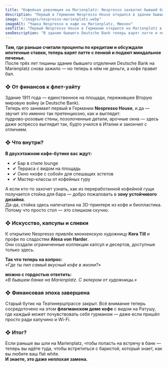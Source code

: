 ```yaml
---
title: "Кофейная революция на Marienplatz: Nespresso захватил бывший банк"
description: "Первый в Германии Nespresso House открылся в здании бывшего Deutsche Bank на Marienplatz. Кофе, арт-десерты и устойчивый дизайн в центре Мюнхена."
image: "/images/nespresso-marienplatz.webp"
imageAlt: "Чашка Nespresso в кафе на Marienplatz, Мюнхен"
seoTitle: "Первый Nespresso House в Германии открылся на Marienplatz в Мюнхене"
seoDescription: "В здании бывшего Deutsche Bank теперь варят латте и подают миндальное печенье. Новый Nespresso House в центре Мюнхена — искусство, капсулы и устойчивый дизайн."
---
```


**Там, где раньше считали проценты по кредитам и обсуждали ипотечные ставки, теперь варят латте с пенкой и подают миндальное печенье.**  
После трёх лет тишины здание бывшего отделения Deutsche Bank на Marienplatz снова зажило — но теперь в нём не деньги, а кофе правит бал.

### ❖ От финансов к флет-уайту

Здание 1911 года — единственное на площади, пережившее Вторую мировую войну (и Deutsche Bank).  
Теперь его занимает первый в Германии **Nespresso House**, и да — звучит это именно так претенциозно, как и выглядит:  
пудрово-розовые стены, позолоченные детали, арочные окна — здесь даже эспрессо выглядит так, будто учился в Италии и закончил с отличием.

### ❖ Что внутри?

**В двухэтажном кафе-бутике вас ждут:**

- ✔ Бар в стиле lounge  
- ✔ Терраса с видом на площадь  
- ✔ Окно «кофе с собой» для спешащих эстетов  
- ✔ Мастер-классы от кофейных гуру  

А если кто-то захочет узнать, как из переработанной кофейной гущи получается стойка для бара — добро пожаловать в **зону устойчивого дизайна**.  
Да-да, стойка здесь напечатана на 3D-принтере из кофе и биопластика.  
Потому что просто стол — это слишком скучно.


### ❖ Искусство, капсулы и сливки

К открытию Nespresso привлёк мюнхенскую художницу **Kera Till** и профи по сладостям **Alexa von Harder**.  
Они создали ограниченные коллекции капсул и десертов, доступные только здесь.

**Так что теперь на вопрос:**   
_«Где ты пил самый вкусный кофе в жизни?»_  

**можно с гордостью ответить:**  
_«В бывшем банке на Marienplatz. С эклером от художницы.»_

### ❖ Финансовая эпоха завершена

Старый бутик на Театинерштрассе закрыт. Всё внимание теперь сосредоточено на этом **флагманском доме кофе** с видом на Ратушу, где каждый может почувствовать себя гурманом — даже если пришёл просто ради капучино и Wi-Fi.


### ❖ Итог?

Если раньше вы шли на Marienplatz, чтобы попасть на встречу в банк —  
теперь вы идёте туда, чтобы встретиться с баристой, который знает, как вы любите ваш flat white.  
**И знаете, это даже неплохая замена.**
